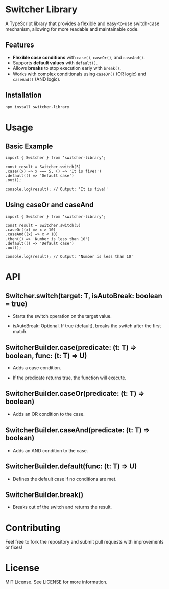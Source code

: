 # Switcher Library

A TypeScript library that provides a flexible and easy-to-use switch-case mechanism, allowing for more readable and maintainable code.

## Features

- **Flexible case conditions** with `case()`, `caseOr()`, and `caseAnd()`.
- Supports **default values** with `default()`.
- Allows **breaks** to stop execution early with `break()`.
- Works with complex conditionals using `caseOr()` (OR logic) and `caseAnd()` (AND logic).

## Installation

```bash
npm install switcher-library
```

# Usage

## Basic Example

```
import { Switcher } from 'switcher-library';

const result = Switcher.switch(5)
.case((x) => x === 5, () => 'It is five!')
.default(() => 'Default case')
.out();

console.log(result); // Output: 'It is five!'

```

## Using caseOr and caseAnd

```
import { Switcher } from 'switcher-library';

const result = Switcher.switch(5)
.caseOr((x) => x > 10)
.caseAnd((x) => x < 10)
.then(() => 'Number is less than 10')
.default(() => 'Default case')
.out();

console.log(result); // Output: 'Number is less than 10'
```

# API

## Switcher.switch(target: T, isAutoBreak: boolean = true)

- Starts the switch operation on the target value.

- isAutoBreak: Optional. If true (default), breaks the switch after the first match.

## SwitcherBuilder.case(predicate: (t: T) => boolean, func: (t: T) => U)

- Adds a case condition.

- If the predicate returns true, the function will execute.

## SwitcherBuilder.caseOr(predicate: (t: T) => boolean)

- Adds an OR condition to the case.

## SwitcherBuilder.caseAnd(predicate: (t: T) => boolean)

- Adds an AND condition to the case.

## SwitcherBuilder.default(func: (t: T) => U)

- Defines the default case if no conditions are met.

## SwitcherBuilder.break()

- Breaks out of the switch and returns the result.

# Contributing

Feel free to fork the repository and submit pull requests with improvements or fixes!

# License

MIT License. See LICENSE for more information.

